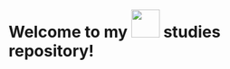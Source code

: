 # Welcome to my <img src="https://www.google.com/url?sa=i&url=https%3A%2F%2Fwww.physalia-courses.org%2Fcourses-workshops%2Fcourse60%2F&psig=AOvVaw2_H6GWnGO7-kXtoWmKQ0Ht&ust=1715446780490000&source=images&cd=vfe&opi=89978449&ved=0CBAQjRxqFwoTCIjXmLLHg4YDFQAAAAAdAAAAABAa" width="50"> studies repository!
